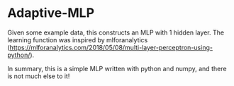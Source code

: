 # Adaptive-MLP

Given some example data, this constructs an MLP with 1 hidden layer. The learning function was inspired by mlforanalytics (https://mlforanalytics.com/2018/05/08/multi-layer-perceptron-using-python/).

In summary, this is a simple MLP written with python and numpy, and there is not much else to it! 
